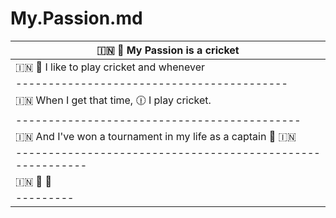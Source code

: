 # My.Passion.md
| 🇮🇳 🏏 My Passion is a cricket |
|------------------------|
| 🇮🇳 🏏 I like to play cricket and whenever|
|------------------------------------------|
| 🇮🇳 When I get that time, 🕧 I play cricket.|
|--------------------------------------------|
| 🇮🇳 And I've won a tournament in my life as a captain 👨 🇮🇳| 
|----------------------------------------------------------|
| 🇮🇳 🏏 🥎 |
|---------|
